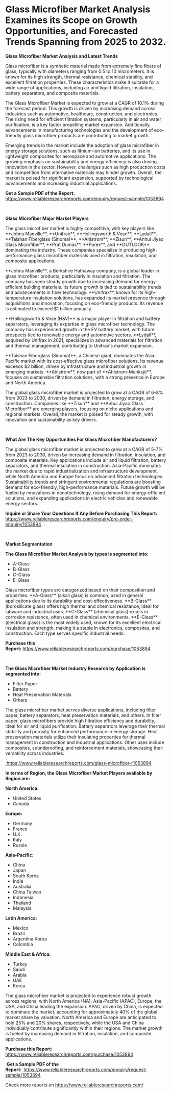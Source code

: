 <p><h1>Glass Microfiber Market Analysis Examines its Scope on Growth Opportunities, and Forecasted Trends Spanning from 2025 to 2032.</h1></p><p><strong>Glass Microfiber Market Analysis and Latest Trends</strong></p>
<p><p>Glass microfiber is a synthetic material made from extremely fine fibers of glass, typically with diameters ranging from 0.5 to 10 micrometers. It is known for its high strength, thermal resistance, chemical stability, and excellent filtration properties. These characteristics make it suitable for a wide range of applications, including air and liquid filtration, insulation, battery separators, and composite materials.</p><p>The Glass Microfiber Market is expected to grow at a CAGR of 10.1% during the forecast period. This growth is driven by increasing demand across industries such as automotive, healthcare, construction, and electronics. The rising need for efficient filtration systems, particularly in air and water purification, is a key factor propelling market expansion. Additionally, advancements in manufacturing technologies and the development of eco-friendly glass microfiber products are contributing to market growth.</p><p>Emerging trends in the market include the adoption of glass microfiber in energy storage solutions, such as lithium-ion batteries, and its use in lightweight composites for aerospace and automotive applications. The growing emphasis on sustainability and energy efficiency is also driving innovation in the sector. However, challenges such as high production costs and competition from alternative materials may hinder growth. Overall, the market is poised for significant expansion, supported by technological advancements and increasing industrial applications.</p></p>
<p><strong>Get a Sample PDF of the Report:&nbsp;</strong> <a href="https://www.reliableresearchreports.com/enquiry/request-sample/1053894?utm_campaign=2183&utm_medium=2&utm_source=Github&utm_content=ia&utm_term=24012025&utm_id=glass-microfiber">https://www.reliableresearchreports.com/enquiry/request-sample/1053894</a></p>
<p>&nbsp;</p>
<p><strong>Glass Microfiber Major Market Players</strong></p>
<p><p>The glass microfiber market is highly competitive, with key players like **Johns Manville**, **Unifrax**, **Hollingsworth & Vose**, **Lydall**, **Taishan Fiberglass (Sinoma)**, **Ahlstrom**, **Zisun**, **Anhui Jiyao Glass Microfiber**, **Prat Dumas**, **Porex**, and **OUTLOOK** dominating the industry. These companies specialize in producing high-performance glass microfiber materials used in filtration, insulation, and composite applications.</p><p>**Johns Manville**, a Berkshire Hathaway company, is a global leader in glass microfiber products, particularly in insulation and filtration. The company has seen steady growth due to increasing demand for energy-efficient building materials. Its future growth is tied to sustainability trends and advancements in fiber technology. **Unifrax**, known for its high-temperature insulation solutions, has expanded its market presence through acquisitions and innovation, focusing on eco-friendly products. Its revenue is estimated to exceed $1 billion annually.</p><p>**Hollingsworth & Vose (H&V)** is a major player in filtration and battery separators, leveraging its expertise in glass microfiber technology. The company has experienced growth in the EV battery market, with future prospects tied to renewable energy and automotive sectors. **Lydall**, acquired by Unifrax in 2021, specializes in advanced materials for filtration and thermal management, contributing to Unifrax's market expansion.</p><p>**Taishan Fiberglass (Sinoma)**, a Chinese giant, dominates the Asia-Pacific market with its cost-effective glass microfiber solutions. Its revenue exceeds $2 billion, driven by infrastructure and industrial growth in emerging markets. **Ahlstrom**, now part of **Ahlstrom-Munksjö**, focuses on sustainable filtration solutions, with a strong presence in Europe and North America.</p><p>The global glass microfiber market is projected to grow at a CAGR of 6-8% from 2023 to 2030, driven by demand in filtration, energy storage, and construction. Companies like **Zisun** and **Anhui Jiyao Glass Microfiber** are emerging players, focusing on niche applications and regional markets. Overall, the market is poised for steady growth, with innovation and sustainability as key drivers.</p></p>
<p>&nbsp;</p>
<p><strong>What Are The Key Opportunities For Glass Microfiber Manufacturers?</strong></p>
<p><p>The global glass microfiber market is projected to grow at a CAGR of 5-7% from 2023 to 2030, driven by increasing demand in filtration, insulation, and composite materials. Key applications include air and liquid filtration, battery separators, and thermal insulation in construction. Asia-Pacific dominates the market due to rapid industrialization and infrastructure development, while North America and Europe focus on advanced filtration technologies. Sustainability trends and stringent environmental regulations are boosting demand for eco-friendly, high-performance materials. Future growth will be fueled by innovations in nanotechnology, rising demand for energy-efficient solutions, and expanding applications in electric vehicles and renewable energy sectors.</p></p>
<p><strong>Inquire or Share Your Questions If Any Before Purchasing This Report:</strong> <a href="https://www.reliableresearchreports.com/enquiry/pre-order-enquiry/1053894?utm_campaign=2183&utm_medium=2&utm_source=Github&utm_content=ia&utm_term=24012025&utm_id=glass-microfiber">https://www.reliableresearchreports.com/enquiry/pre-order-enquiry/1053894</a></p>
<p>&nbsp;</p>
<p><strong>Market Segmentation</strong></p>
<p><strong>The Glass Microfiber Market Analysis by types is segmented into:</strong></p>
<p><ul><li>A-Glass</li><li>B-Glass</li><li>C-Glass</li><li>E-Glass</li></ul></p>
<p><p>Glass microfiber types are categorized based on their composition and properties. **A-Glass** (alkali glass) is common, used in general applications due to its durability and cost-effectiveness. **B-Glass** (borosilicate glass) offers high thermal and chemical resistance, ideal for labware and industrial uses. **C-Glass** (chemical glass) excels in corrosion resistance, often used in chemical environments. **E-Glass** (electrical glass) is the most widely used, known for its excellent electrical insulation and strength, making it a staple in electronics, composites, and construction. Each type serves specific industrial needs.</p></p>
<p><strong>Purchase this Report:&nbsp;</strong><a href="https://www.reliableresearchreports.com/purchase/1053894?utm_campaign=2183&utm_medium=2&utm_source=Github&utm_content=ia&utm_term=24012025&utm_id=glass-microfiber">https://www.reliableresearchreports.com/purchase/1053894</a></p>
<p>&nbsp;</p>
<p><strong>The Glass Microfiber Market Industry Research by Application is segmented into:</strong></p>
<p><ul><li>Filter Paper</li><li>Battery</li><li>Heat Preservation Materials</li><li>Others</li></ul></p>
<p><p>The glass microfiber market serves diverse applications, including filter paper, battery separators, heat preservation materials, and others. In filter paper, glass microfibers provide high filtration efficiency and durability, ideal for air and liquid purification. Battery separators leverage their thermal stability and porosity for enhanced performance in energy storage. Heat preservation materials utilize their insulating properties for thermal management in construction and industrial applications. Other uses include composites, soundproofing, and reinforcement materials, showcasing their versatility across industries.</p></p>
<p><a href="https://www.reliableresearchreports.com/glass-microfiber-r1053894?utm_campaign=2183&utm_medium=2&utm_source=Github&utm_content=ia&utm_term=24012025&utm_id=glass-microfiber">&nbsp;https://www.reliableresearchreports.com/glass-microfiber-r1053894</a></p>
<p><strong>In terms of Region, the Glass Microfiber Market Players available by Region are:</strong></p>
<p>
    <p> <strong> North America: </strong>
        <ul>
            <li>United States</li>
            <li>Canada</li>
        </ul>
        </p> 
    <p> <strong> Europe: </strong>
        <ul>
            <li>Germany</li>
            <li>France</li>
            <li>U.K.</li>
            <li>Italy</li>
            <li>Russia</li>
        </ul>
        </p> 
    <p> <strong> Asia-Pacific: </strong>
        <ul>
            <li>China</li>
            <li>Japan</li>
            <li>South Korea</li>
            <li>India</li>
            <li>Australia</li>
            <li>China Taiwan</li>
            <li>Indonesia</li>
            <li>Thailand</li>
            <li>Malaysia</li>
        </ul>
        </p> 
    <p> <strong> Latin America: </strong>
        <ul>
            <li>Mexico</li>
            <li>Brazil</li>
            <li>Argentina Korea</li>
            <li>Colombia</li>
        </ul>
        </p> 
    <p> <strong> Middle East & Africa: </strong>
        <ul>
            <li>Turkey</li>
            <li>Saudi</li>
            <li>Arabia</li>
            <li>UAE</li>
            <li>Korea</li>
        </ul>
    </p>
    </p>
<p><p>The glass microfiber market is projected to experience robust growth across regions, with North America (NA), Asia-Pacific (APAC), Europe, the USA, and China leading the expansion. APAC, driven by China, is expected to dominate the market, accounting for approximately 40% of the global market share by valuation. North America and Europe are anticipated to hold 25% and 20% shares, respectively, while the USA and China individually contribute significantly within their regions. The market growth is fueled by increasing demand in filtration, insulation, and composite applications.</p></p>
<p><strong>Purchase this Report: </strong><a href="https://www.reliableresearchreports.com/purchase/1053894?utm_campaign=2183&utm_medium=2&utm_source=Github&utm_content=ia&utm_term=24012025&utm_id=glass-microfiber">https://www.reliableresearchreports.com/purchase/1053894</a></p>
<p>&nbsp;<strong>Get a Sample PDF of the Report:&nbsp;&nbsp;</strong><a href="https://www.reliableresearchreports.com/enquiry/request-sample/1053894?utm_campaign=2183&utm_medium=2&utm_source=Github&utm_content=ia&utm_term=24012025&utm_id=glass-microfiber">https://www.reliableresearchreports.com/enquiry/request-sample/1053894</a></p>
<p><strong></strong></p>
<p>Check more reports on <a href="https://www.reliableresearchreports.com/?utm_campaign=2183&utm_medium=2&utm_source=Github&utm_content=ia&utm_term=24012025&utm_id=glass-microfiber">https://www.reliableresearchreports.com/</a></p>